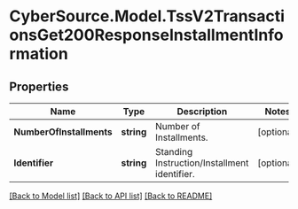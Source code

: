 # CyberSource.Model.TssV2TransactionsGet200ResponseInstallmentInformation
## Properties

Name | Type | Description | Notes
------------ | ------------- | ------------- | -------------
**NumberOfInstallments** | **string** | Number of Installments. | [optional] 
**Identifier** | **string** | Standing Instruction/Installment identifier.  | [optional] 

[[Back to Model list]](../README.md#documentation-for-models) [[Back to API list]](../README.md#documentation-for-api-endpoints) [[Back to README]](../README.md)

